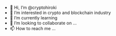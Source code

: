 - 👋 Hi, I’m @cryptohiroki
- 👀 I’m interested in crypto and blockchain industry
- 🌱 I’m currently learning 
- 💞️ I’m looking to collaborate on ...
- 📫 How to reach me ...

<!---
cryptohiroki/cryptohiroki is a ✨ special ✨ repository because its `README.md` (this file) appears on your GitHub profile.
You can click the Preview link to take a look at your changes.
--->

